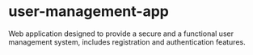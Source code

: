 # user-management-app
Web application designed to provide a secure and a functional user management system, includes registration and authentication features.
